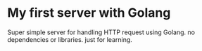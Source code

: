 # My first server with Golang

Super simple server for handling HTTP request using Golang.
no dependencies or libraries. just for learning.
